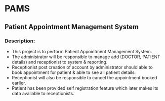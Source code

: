 # PAMS
## Patient Appointment Management System

### Description:

- This project is to perform Patient Appointment Management System.
- The administrator will be responsible to manage add (DOCTOR, PATIENT details) and receptionist to system & reporting.
- Receptionist post creation of account by administrator should able to book appointment for patient & able to see all patient details.
- Receptionist will also be responsible to cancel the appointment booked earlier.
- Patient has been provided self registration feature which later makes its data available to receptionists.
